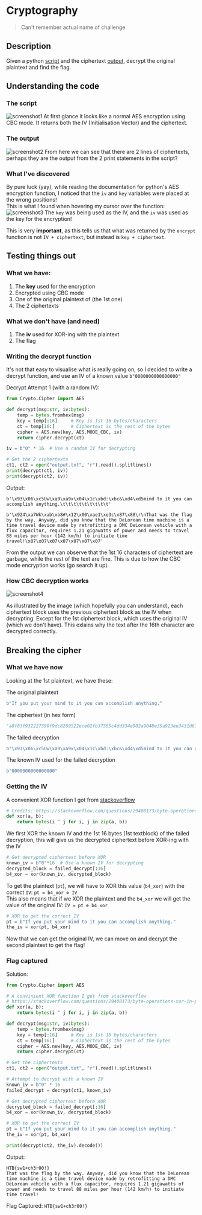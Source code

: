 # Cryptography

> Can't remember actual name of challenge

## Description

Given a python [script](script.py) and the ciphertext [output](output.txt), decrypt the original plaintext and find the flag.

## Understanding the code

### The script
![screenshot1](assets/screenshot1.jpg)
At first glance it looks like a normal AES encryption using CBC mode. It returns both the IV (Initialisation Vector) and the ciphertext.

### The output
![screenshot2](assets/screenshot2.jpg)
From here we can see that there are 2 lines of ciphertexts, perhaps they are the output from the 2 print statements in the script?

### What I've discovered
By pure luck (yay), while reading the documentation for python's AES encryption function, I noticed that the `iv` and `key` variables were placed at the wrong positions!  
This is what I found when hovering my cursor over the function:
![screenshot3](assets/screenshot3.jpg)
The `key` was being used as the IV, and the `iv` was used as the key for the encryption!

This is very **important**, as this tells us that what was returned by the `encrypt` function is not `IV + ciphertext`, but instead is `key + ciphertext`.

## Testing things out

### What we have:
1. The **key** used for the encryption
2. Encrypted using CBC mode
3. One of the original plaintext of (the 1st one)
4. The 2 ciphertexts

### What we don't have (and need)
1. The **iv** used for XOR-ing with the plaintext
2. The flag

### Writing the decrypt function
It's not that easy to visualise what is really going on, so I decided to write a decrypt function, and use an IV of a known value `b"0000000000000000"`

Decrypt Attempt 1 (with a random IV):
```py
from Crypto.Cipher import AES

def decrypt(msg:str, iv:bytes):  
    temp = bytes.fromhex(msg)
    key = temp[:16]     # Key is 1st 16 bytes/characters
    ct = temp[16:]      # Ciphertext is the rest of the bytes
    cipher = AES.new(key, AES.MODE_CBC, iv)
    return cipher.decrypt(ct)

iv = b"0" * 16  # Use a random IV for decrypting

# Get the 2 ciphertexts
ct1, ct2 = open("output.txt", "r").read().splitlines()
print(decrypt(ct1, iv))
print(decrypt(ct2, iv))
```

Output:
```
b'\x93\x06\xc5Uw\xa9\xa9x\x04\x1c\xbd:\xbc&\xd4\xd5mind to it you can accomplish anything.\t\t\t\t\t\t\t\t\t'

b'\x924\xa7Wk\xab\xb8#\x12\x00\xae1\xe3c\x87\x88\r\nThat was the flag by the way. Anyway, did you know that the DeLorean time machine is a time travel device made by retrofitting a DMC DeLorean vehicle with a flux capacitor, requires 1.21 gigawatts of power and needs to travel 88 miles per hour (142 km/h) to initiate time travel!\x07\x07\x07\x07\x07\x07\x07'
```

From the output we can observe that the 1st 16 characters of ciphertext are garbage, while the rest of the text are fine. This is due to how the CBC mode encryption works (go search it up).

### How CBC decryption works
![screenshot4](assets/screenshot4.jpg)

As illustrated by the image (which hopefully you can understand), each ciphertext block uses the previous ciphertext block as the IV when decrypting. Except for the 1st ciphertext block, which uses the original IV (which we don't have). This exlains why the text after the 16th character are decrypted correctly.

## Breaking the cipher

### What we have now

Looking at the 1st plaintext, we have these:

The original plaintext
```py
b"If you put your mind to it you can accomplish anything."
```

The ciphertext (in hex form)
```py
"a8f83f932227390f9dc8269522ece02fb37565c4dd334e902a9048e35a923ee3431d67dd676f9175dd89919fb8c542dfdb0a764cfbc87594525799ac827496bd91fa23a66ae1231d5e2e492134bc3e2c"
```

The failed decryption 
```py
b"\x93\x06\xc5Uw\xa9\xa9x\x04\x1c\xbd:\xbc&\xd4\xd5mind to it you can accomplish anything.\t\t\t\t\t\t\t\t\t"
```

The known IV used for the failed decryption
```py
b"0000000000000000"
```

### Getting the IV

A convenient XOR function I got from [stackoverflow](https://stackoverflow.com/questions/29408173/byte-operations-xor-in-python)
```py
# Credits: https://stackoverflow.com/questions/29408173/byte-operations-xor-in-python
def xor(a, b):
    return bytes(i ^ j for i, j in zip(a, b))
```

We first XOR the known IV and the 1st 16 bytes (1st textblock) of the failed decryption, this will give us the decrypted ciphertext before XOR-ing with the IV
```py
# Get decrypted ciphertext before XOR
known_iv = b"0"*16  # Use a known IV for decrypting
decrypted_block = failed_decrypt[:16]
b4_xor = xor(known_iv, decrypted_block)
```

To get the plaintext (`pt`), we will have to XOR this value (`b4_xor`) with the correct `IV`:  `pt = b4_xor ⊕ IV`  
This also means that if we XOR the plaintext and the `b4_xor` we will get the value of the original IV:  `IV = pt ⊕ b4_xor`
```py
# XOR to get the correct IV
pt = b"If you put your mind to it you can accomplish anything."
the_iv = xor(pt, b4_xor)
```

Now that we can get the original IV, we can move on and decrypt the second plaintext to get the flag!

### Flag captured

Solution:
```py
from Crypto.Cipher import AES

# A convinient XOR function I got from stackoverflow
# https://stackoverflow.com/questions/29408173/byte-operations-xor-in-python
def xor(a, b):
    return bytes(i ^ j for i, j in zip(a, b))

def decrypt(msg:str, iv:bytes):  
    temp = bytes.fromhex(msg)
    key = temp[:16]     # Key is 1st 16 bytes/characters
    ct = temp[16:]      # Ciphertext is the rest of the bytes
    cipher = AES.new(key, AES.MODE_CBC, iv)
    return cipher.decrypt(ct)

# Get the ciphertexts
ct1, ct2 = open("output.txt", "r").read().splitlines()

# Attempt to decrypt with a known IV
known_iv = b"0" * 16
failed_decrypt = decrypt(ct1, known_iv)

# Get decrypted ciphertext before XOR
decrypted_block = failed_decrypt[:16]
b4_xor = xor(known_iv, decrypted_block)

# XOR to get the correct IV
pt = b"If you put your mind to it you can accomplish anything."
the_iv = xor(pt, b4_xor)

print(decrypt(ct2, the_iv).decode())
```

Output:
```
HTB{sw1+ch3r00!}
That was the flag by the way. Anyway, did you know that the DeLorean time machine is a time travel device made by retrofitting a DMC DeLorean vehicle with a flux capacitor, requires 1.21 gigawatts of power and needs to travel 88 miles per hour (142 km/h) to initiate time travel!
```

Flag Captured: `HTB{sw1+ch3r00!}`

